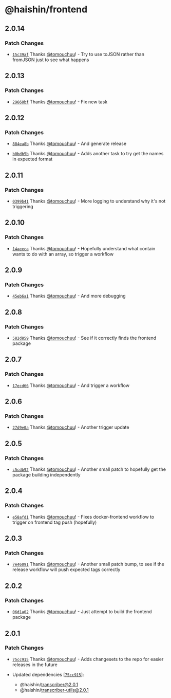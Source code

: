 # @haishin/frontend

## 2.0.14

### Patch Changes

- [`15c39af`](https://github.com/tomouchuu/haishin/commit/15c39af5bb44fe0c6beceec6fcd4a71fb3b59296) Thanks [@tomouchuu](https://github.com/tomouchuu)! - Try to use toJSON rather than fromJSON just to see what happens

## 2.0.13

### Patch Changes

- [`29660bf`](https://github.com/tomouchuu/haishin/commit/29660bf38a2bb135fd6a948146cc884820b3f2d6) Thanks [@tomouchuu](https://github.com/tomouchuu)! - Fix new task

## 2.0.12

### Patch Changes

- [`884ea8b`](https://github.com/tomouchuu/haishin/commit/884ea8b2f394dcaecf9cf66db54cba78177fc7df) Thanks [@tomouchuu](https://github.com/tomouchuu)! - And generate release

- [`b0bdb5b`](https://github.com/tomouchuu/haishin/commit/b0bdb5ba98ec1c4177594fc146d425ed1e6448dd) Thanks [@tomouchuu](https://github.com/tomouchuu)! - Adds another task to try get the names in expected format

## 2.0.11

### Patch Changes

- [`0399b41`](https://github.com/tomouchuu/haishin/commit/0399b4197ae9620cc02c6e8619da613a232f1005) Thanks [@tomouchuu](https://github.com/tomouchuu)! - More logging to understand why it's not triggering

## 2.0.10

### Patch Changes

- [`14aeeca`](https://github.com/tomouchuu/haishin/commit/14aeeca83370a1f26a76a5b6e8dcddf91ae0690a) Thanks [@tomouchuu](https://github.com/tomouchuu)! - Hopefully understand what contain wants to do with an array, so trigger a workflow

## 2.0.9

### Patch Changes

- [`45eb6a1`](https://github.com/tomouchuu/haishin/commit/45eb6a1cc22bda7aaf1072578609ce2da647400d) Thanks [@tomouchuu](https://github.com/tomouchuu)! - And more debugging

## 2.0.8

### Patch Changes

- [`582d859`](https://github.com/tomouchuu/haishin/commit/582d8597ae3476557cc62f157a8cfcb62e67851c) Thanks [@tomouchuu](https://github.com/tomouchuu)! - See if it correctly finds the frontend package

## 2.0.7

### Patch Changes

- [`17ecd66`](https://github.com/tomouchuu/haishin/commit/17ecd661a311896646a585b53fbeb2e6fb2ec234) Thanks [@tomouchuu](https://github.com/tomouchuu)! - And trigger a workflow

## 2.0.6

### Patch Changes

- [`27d9e0a`](https://github.com/tomouchuu/haishin/commit/27d9e0aa93da84f4433b310df7f539431f20d119) Thanks [@tomouchuu](https://github.com/tomouchuu)! - Another trigger update

## 2.0.5

### Patch Changes

- [`c5cdb92`](https://github.com/tomouchuu/haishin/commit/c5cdb9288ebd208bb3cfb07b1fa0a993f11ad9e5) Thanks [@tomouchuu](https://github.com/tomouchuu)! - Another small patch to hopefully get the package building independently

## 2.0.4

### Patch Changes

- [`e58afd1`](https://github.com/tomouchuu/haishin/commit/e58afd1665c74ac52128fa9c2f86a04151d2540b) Thanks [@tomouchuu](https://github.com/tomouchuu)! - Fixes docker-frontend workflow to trigger on frontend tag push (hopefully)

## 2.0.3

### Patch Changes

- [`7e46091`](https://github.com/tomouchuu/haishin/commit/7e46091e98910bd6b6735aacc2c75c7d88fbcccc) Thanks [@tomouchuu](https://github.com/tomouchuu)! - Another small patch bump, to see if the release workflow will push expected tags correctly

## 2.0.2

### Patch Changes

- [`06d1a02`](https://github.com/tomouchuu/haishin/commit/06d1a02c2449eb151f8cbc36ec479bf7491757ba) Thanks [@tomouchuu](https://github.com/tomouchuu)! - Just attempt to build the frontend package

## 2.0.1

### Patch Changes

- [`75cc915`](https://github.com/tomouchuu/haishin/commit/75cc9157c32e348055223c831004db903bba5a6f) Thanks [@tomouchuu](https://github.com/tomouchuu)! - Adds changesets to the repo for easier releases in the future

- Updated dependencies [[`75cc915`](https://github.com/tomouchuu/haishin/commit/75cc9157c32e348055223c831004db903bba5a6f)]:
  - @haishin/transcriber@2.0.1
  - @haishin/transcriber-utils@2.0.1
